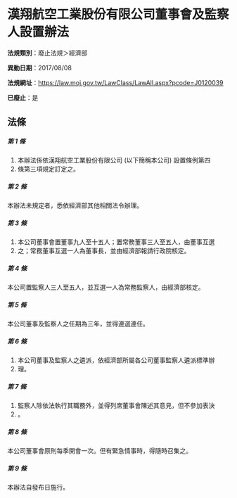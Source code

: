 # 漢翔航空工業股份有限公司董事會及監察人設置辦法

**法規類別**：廢止法規＞經濟部

**異動日期**：2017/08/08  

**法規網址**：https://law.moj.gov.tw/LawClass/LawAll.aspx?pcode=J0120039

**已廢止**：是



## 法條
##### 第 1 條
1. 本辦法係依漢翔航空工業股份有限公司 (以下簡稱本公司) 設置條例第四
1. 條第三項規定訂定之。

##### 第 2 條
本辦法未規定者，悉依經濟部其他相關法令辦理。

##### 第 3 條
1. 本公司董事會置董事九人至十五人；置常務董事三人至五人，由董事互選
1. 之；常務董事互選一人為董事長，並由經濟部報請行政院核定。

##### 第 4 條
本公司置監察人三人至五人，並互選一人為常務監察人，由經濟部核定。

##### 第 5 條
本公司董事及監察人之任期為三年，並得連選連任。

##### 第 6 條
1. 本公司董事及監察人之遴派，依經濟部所屬各公司董事監察人遴派標準辦
1. 理。

##### 第 7 條
1. 監察人除依法執行其職務外，並得列席董事會陳述其意見，但不參加表決
1. 。

##### 第 8 條
本公司董事會原則每季開會一次。但有緊急情事時，得隨時召集之。

##### 第 9 條
本辦法自發布日施行。


